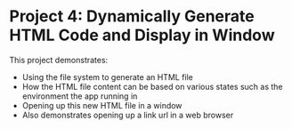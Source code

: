 # Project 4: Dynamically Generate HTML Code and Display in Window

This project demonstrates:
- Using the file system to generate an HTML file
- How the HTML file content can be based on various states such as the environment the app running in
- Opening up this new HTML file in a window
- Also demonstrates opening up a link url in a web browser
